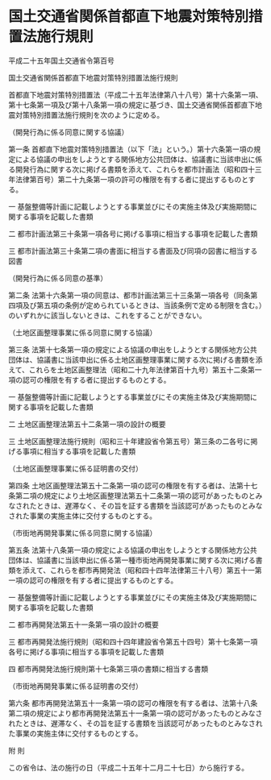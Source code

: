 # 国土交通省関係首都直下地震対策特別措置法施行規則

平成二十五年国土交通省令第百号

国土交通省関係首都直下地震対策特別措置法施行規則

首都直下地震対策特別措置法（平成二十五年法律第八十八号）第十六条第一項、第十七条第一項及び第十八条第一項の規定に基づき、国土交通省関係首都直下地震対策特別措置法施行規則を次のように定める。

（開発行為に係る同意に関する協議）

第一条 首都直下地震対策特別措置法（以下「法」という。）第十六条第一項の規定による協議の申出をしようとする関係地方公共団体は、協議書に当該申出に係る開発行為に関する次に掲げる書類を添えて、これらを都市計画法（昭和四十三年法律第百号）第二十九条第一項の許可の権限を有する者に提出するものとする。

一 基盤整備等計画に記載しようとする事業並びにその実施主体及び実施期間に関する事項を記載した書類

二 都市計画法第三十条第一項各号に掲げる事項に相当する事項を記載した書類

三 都市計画法第三十条第二項の書面に相当する書面及び同項の図書に相当する図書

（開発行為に係る同意の基準）

第二条 法第十六条第一項の同意は、都市計画法第三十三条第一項各号（同条第四項及び第五項の条例が定められているときは、当該条例で定める制限を含む。）のいずれかに該当しないときは、これをすることができない。

（土地区画整理事業に係る同意に関する協議）

第三条 法第十七条第一項の規定による協議の申出をしようとする関係地方公共団体は、協議書に当該申出に係る土地区画整理事業に関する次に掲げる書類を添えて、これらを土地区画整理法（昭和二十九年法律第百十九号）第五十二条第一項の認可の権限を有する者に提出するものとする。

一 基盤整備等計画に記載しようとする事業並びにその実施主体及び実施期間に関する事項を記載した書類

二 土地区画整理法第五十二条第一項の設計の概要

三 土地区画整理法施行規則（昭和三十年建設省令第五号）第三条の二各号に掲げる事項に相当する事項を記載した書類

（土地区画整理事業に係る証明書の交付）

第四条 土地区画整理法第五十二条第一項の認可の権限を有する者は、法第十七条第二項の規定により土地区画整理法第五十二条第一項の認可があったものとみなされたときは、遅滞なく、その旨を証する書類を当該認可があったものとみなされた事業の実施主体に交付するものとする。

（市街地再開発事業に係る同意に関する協議）

第五条 法第十八条第一項の規定による協議の申出をしようとする関係地方公共団体は、協議書に当該申出に係る第一種市街地再開発事業に関する次に掲げる書類を添えて、これらを都市再開発法（昭和四十四年法律第三十八号）第五十一第一項の認可の権限を有する者に提出するものとする。

一 基盤整備等計画に記載しようとする事業並びにその実施主体及び実施期間に関する事項を記載した書類

二 都市再開発法第五十一条第一項の設計の概要

三 都市再開発法施行規則（昭和四十四年建設省令第五十四号）第十七条第一項各号に掲げる事項に相当する事項を記載した書類

四 都市再開発法施行規則第十七条第三項の書類に相当する書類

（市街地再開発事業に係る証明書の交付）

第六条 都市再開発法第五十一条第一項の認可の権限を有する者は、法第十八条第二項の規定により都市再開発法第五十一条第一項の認可があったものとみなされたときは、遅滞なく、その旨を証する書類を当該認可があったものとみなされた事業の実施主体に交付するものとする。

附 則

この省令は、法の施行の日（平成二十五年十二月二十七日）から施行する。
